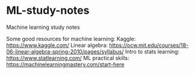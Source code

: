 # ML-study-notes
Machine learning study notes

Some good resources for machine learning:
Kaggle: https://www.kaggle.com/
Linear algebra: https://ocw.mit.edu/courses/18-06-linear-algebra-spring-2010/pages/syllabus/ 
Intro to stats learning: https://www.statlearning.com/
ML practical skills: https://machinelearningmastery.com/start-here 
